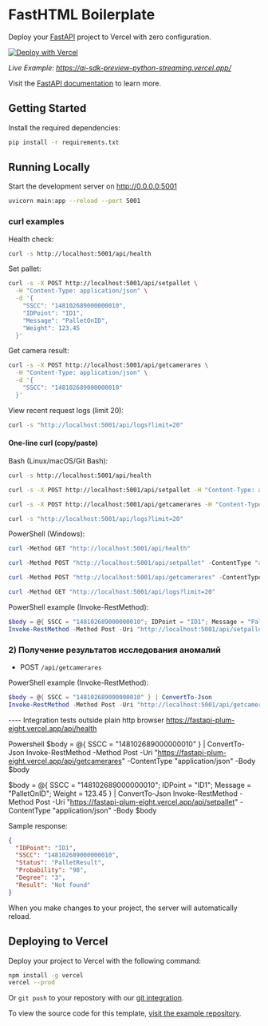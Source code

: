 # FastHTML Boilerplate

Deploy your [FastAPI](https://fastapi.tiangolo.com/) project to Vercel with zero configuration.

[![Deploy with Vercel](https://vercel.com/button)](https://vercel.com/new/clone?repository-url=https://github.com/vercel/vercel/tree/main/examples/fastapi&template=fastapi)

_Live Example: https://ai-sdk-preview-python-streaming.vercel.app/_

Visit the [FastAPI documentation](https://fastapi.tiangolo.com/) to learn more.

## Getting Started

Install the required dependencies:

```bash
pip install -r requirements.txt
```

## Running Locally

Start the development server on http://0.0.0.0:5001

```bash
uvicorn main:app --reload --port 5001
```

### curl examples

Health check:
```bash
curl -s http://localhost:5001/api/health
```

Set pallet:
```bash
curl -s -X POST http://localhost:5001/api/setpallet \
  -H "Content-Type: application/json" \
  -d '{
    "SSCC": "148102689000000010",
    "IDPoint": "ID1",
    "Message": "PalletOnID",
    "Weight": 123.45
  }'
```

Get camera result:
```bash
curl -s -X POST http://localhost:5001/api/getcamerares \
  -H "Content-Type: application/json" \
  -d '{
    "SSCC": "148102689000000010"
  }'
```

View recent request logs (limit 20):
```bash
curl -s "http://localhost:5001/api/logs?limit=20"
```

#### One-line curl (copy/paste)

Bash (Linux/macOS/Git Bash):
```bash
curl -s http://localhost:5001/api/health
```
```bash
curl -s -X POST http://localhost:5001/api/setpallet -H "Content-Type: application/json" -d '{"SSCC":"148102689000000010","IDPoint":"ID1","Message":"PalletOnID","Weight":123.45}'
```
```bash
curl -s -X POST http://localhost:5001/api/getcamerares -H "Content-Type: application/json" -d '{"SSCC":"148102689000000010"}'
```
```bash
curl -s "http://localhost:5001/api/logs?limit=20"
```

PowerShell (Windows):
```powershell
curl -Method GET "http://localhost:5001/api/health"
```
```powershell
curl -Method POST "http://localhost:5001/api/setpallet" -ContentType "application/json" -Body '{"SSCC":"148102689000000010","IDPoint":"ID1","Message":"PalletOnID","Weight":123.45}'
```
```powershell
curl -Method POST "http://localhost:5001/api/getcamerares" -ContentType "application/json" -Body '{"SSCC":"148102689000000010"}'
```
```powershell
curl -Method GET "http://localhost:5001/api/logs?limit=20"
```

PowerShell example (Invoke-RestMethod):
```powershell
$body = @{ SSCC = "148102689000000010"; IDPoint = "ID1"; Message = "PalletOnID"; Weight = 123.45 } | ConvertTo-Json
Invoke-RestMethod -Method Post -Uri "http://localhost:5001/api/setpallet" -ContentType "application/json" -Body $body
```

### 2) Получение результатов исследования аномалий
- POST `/api/getcamerares`

PowerShell example (Invoke-RestMethod):
```powershell
$body = @{ SSCC = "148102689000000010" } | ConvertTo-Json
Invoke-RestMethod -Method Post -Uri "http://localhost:5001/api/getcamerares" -ContentType "application/json" -Body $body
```
---- Integration  tests outside 
plain http browser
https://fastapi-plum-eight.vercel.app/api/health

Powershell
$body = @{ SSCC = "148102689000000010" } | ConvertTo-Json
Invoke-RestMethod -Method Post -Uri "https://fastapi-plum-eight.vercel.app/api/getcamerares" -ContentType "application/json" -Body $body

$body = @{ SSCC = "148102689000000010"; IDPoint = "ID1"; Message = "PalletOnID"; Weight = 123.45 } | ConvertTo-Json
Invoke-RestMethod -Method Post -Uri "https://fastapi-plum-eight.vercel.app/api/setpallet" -ContentType "application/json" -Body $body


Sample response:
```json
{
  "IDPoint": "ID1",
  "SSCC": "148102689000000010",
  "Status": "PalletResult",
  "Probability": "98",
  "Degree": "3",
  "Result": "Not found"
}
```
When you make changes to your project, the server will automatically reload.

## Deploying to Vercel

Deploy your project to Vercel with the following command:

```bash
npm install -g vercel
vercel --prod
```

Or `git push` to your repostory with our [git integration](https://vercel.com/docs/deployments/git).

To view the source code for this template, [visit the example repository](https://github.com/vercel/vercel/tree/main/examples/fastapi).
